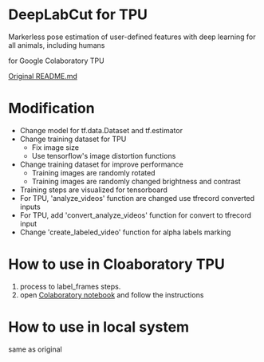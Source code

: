 # DeepLabCut for TPU
Markerless pose estimation of user-defined features with deep learning for all animals, including humans

for Google Colaboratory TPU

[Original README.md](README.org.md)

# Modification
* Change model for tf.data.Dataset and tf.estimator
* Change training dataset for TPU
  + Fix image size
  + Use tensorflow's image distortion functions
* Change training dataset for improve performance
  + Training images are randomly rotated
  + Training images are randomly changed brightness and contrast
* Training steps are visualized for tensorboard
* For TPU, 'analyze_videos' function are changed use tfrecord converted inputs
* For TPU, add 'convert_analyze_videos' function for convert to tfrecord input
* Change 'create_labeled_video' function for alpha labels marking

# How to use in Cloaboratory TPU
1. process to label_frames steps.
1. open [Colaboratory notebook](dlc_tpu.ipynb) and follow the instructions

# How to use in local system
same as original
